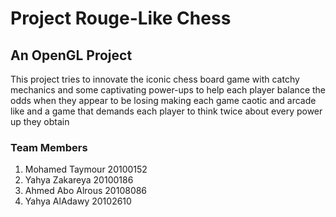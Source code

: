 # Project Rouge-Like Chess

## An OpenGL Project

This project tries to innovate the iconic chess board game with catchy mechanics and 
some captivating power-ups to help each player balance the odds when they appear to 
be losing making each game caotic and arcade like and a game that demands each player
to think twice about every power up they obtain

### Team Members

1) Mohamed Taymour 20100152
2) Yahya Zakareya 20100186
3) Ahmed Abo Alrous 20108086
4) Yahya AlAdawy 20102610